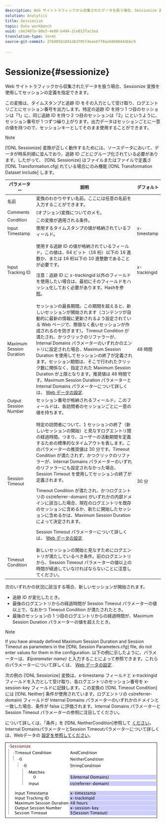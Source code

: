 ```yaml
---
description: Web サイトトラフィックから収集されたデータを扱う場合、Sessionize 変換を使用してセッションの定義を指定できます。
solution: Analytics
title: Sessionize
topic: Data workbench
uuid: c6e2487a-80e5-4e00-b4d4-2ce013fac3ea
translation-type: tm+mt
source-git-commit: 27600561841db3705f4eee6ff0aeb8890444bbc9

---
```



# Sessionize{#sessionize}

Web サイトトラフィックから収集されたデータを扱う場合、Sessionize 変換を使用してセッションの定義を指定できます。

この変換は、タイムスタンプと追跡 ID をその入力として受け取り、ログエントリごとにセッション番号を出力します。特定の追跡 ID を持つ 1 つ目のセッションは「1」に、同じ追跡 ID を持つ 2 つ目のセッションは「2」にというように、セッション番号が 1 つずつ繰り上がります。出力データはセッションごとに一意の値を持つので、セッションキーとしてそのまま使用することができます。

>[!NOTE]
>
>[!DNL Sessionize] 変換が正しく動作するためには、ソースデータにおいて、データが時系列順に並んでおり、追跡 ID ごとにグループ化されている必要があります。したがって、 [!DNL Sessionize] はファイルまたはファイルで定義さ [!DNL Transformation.cfg] れている場合にのみ機能 [!DNL Transformation Dataset Include] します。

<table id="table_34984DF9340149C0A5016F08EABAD158"> 
 <thead> 
  <tr> 
   <th colname="col1" class="entry"> パラメーター </th> 
   <th colname="col2" class="entry"> 説明 </th> 
   <th colname="col3" class="entry"> デフォルト </th> 
  </tr> 
 </thead>
 <tbody> 
  <tr> 
   <td colname="col1"> 名前 </td> 
   <td colname="col2"> 変換のわかりやすい名前。ここには任意の名前を入力することができます。 </td> 
   <td colname="col3"> </td> 
  </tr> 
  <tr> 
   <td colname="col1"> Comments </td> 
   <td colname="col2"> (オプション)変換についてのメモ。 </td> 
   <td colname="col3"> </td> 
  </tr> 
  <tr> 
   <td colname="col1"> Condition </td> 
   <td colname="col2"> この変換が適用される条件。 </td> 
   <td colname="col3"> </td> 
  </tr> 
  <tr> 
   <td colname="col1"> Input Timestamp </td> 
   <td colname="col2"> 使用するタイムスタンプの値が格納されているフィールド。 </td> 
   <td colname="col3"> x-timestamp </td> 
  </tr> 
  <tr> 
   <td colname="col1"> Input Tracking ID </td> 
   <td colname="col2"> <p>使用する追跡 ID の値が格納されているフィールド。この値は、64 ビット（16 桁）以下の 16 進数か、または 16 桁以下の 10 進整数であることが必要です。 </p> <p> <p>注意：追跡 ID に x-trackingid 以外のフィールドを使用したい場合は、最初にそのフィールドをハッシュ化しておく必要があります。Hashを参 <a href="../../../../../home/c-dataset-const-proc/c-data-trans/c-transf-types/c-standard-transf/c-hash.md#concept-9c353923264941c3aea4428fed66d369"> 照</a>。 </p> </p> </td> 
   <td colname="col3"> x-trackingid </td> 
  </tr> 
  <tr> 
   <td colname="col1"> <p>Maximum Session Duration </p> </td> 
   <td colname="col2">セッションの最長期間。この期間を超えると、新しいセッションが開始されます（コンテンツが自動的に最新の情報に更新されるよう設定されている Web ページで、際限なく長いセッションが作成されるのを防ぎます）。<span class="wintitle">Timeout Condition</span> が満たされ、かつクリックのリファラーが、Internal Domains パラメーターのいずれかのエントリに設定された場合、Maximum Session Duration を使用してセッションの終了が定義されます。セッション期間は、そこで行われたクリック数に関係なく、指定された Maximum Session Duration が上限となります。推奨値は 48 時間です。Maximum Session Duration パラメーターと Internal Domains パラメーターについて詳しくは、 <a href="../../../../../home/c-dataset-const-proc/c-config-web-data/c-config-web-data.md#concept-9a306b65483a484bb3f6f3c1d7e77519"> Web データの設定</a>. </td> 
   <td colname="col3"> 48 時間 </td> 
  </tr> 
  <tr> 
   <td colname="col1"> Output Session Number </td> 
   <td colname="col2"> セッション番号が格納されるフィールド。このフィールドは、各訪問者のセッションごとに一意の値を持ちます。 </td> 
   <td colname="col3"> </td> 
  </tr> 
  <tr> 
   <td colname="col1"> Session Timeout </td> 
   <td colname="col2"> <p>特定の訪問者について、1 セッションの終了（新しいセッションの開始）と見なすログエントリ間の経過時間。つまり、ユーザーの活動期間を定義するための標準的なタイムアウトを表します。このパラメーターの推奨値は 30 分です。Timeout Condition が満たされず、かつクリックのリファラーが、Internal Domains パラメーターのいずれのリファラーにも設定されなかった場合、Session Timeout を使用してセッションの終了が定義されます。 </p> <p> Timeout Condition が満たされ、かつログエントリの cs(referrer-domain) がいずれかの内部ドメインに該当した場合、現在のログエントリを既存のセッションに含めるか、新たに開始したセッションに含めるかは、Maximum Session Duration によって決定されます。 </p> <p> Session Timeout パラメーターについて詳しくは、 <a href="../../../../../home/c-dataset-const-proc/c-config-web-data/c-config-web-data.md#concept-9a306b65483a484bb3f6f3c1d7e77519"> Web データの設定</a>. </p> </td> 
   <td colname="col3"> 30 分 </td> 
  </tr> 
  <tr> 
   <td colname="col1"> Timeout Condition </td> 
   <td colname="col2"> 新しいセッションの開始と見なすためにログエントリが満たしているべき条件。前のログエントリから、Session Timeout パラメーターの値以上の時間が経過していなければならないことに注意してください。 </td> 
   <td colname="col3"> </td> 
  </tr> 
 </tbody> 
</table>

次のいずれかの状況に該当する場合、新しいセッションが開始されます。

* 追跡 ID が変化したとき。
* 最後のログエントリからの経過時間が Session Timeout パラメーターの値以上で、なおかつ Timeout Condition が満たされたとき。
* 最後のセッションの 1 つ目のログエントリからの経過時間が、Maximum Session Duration パラメーターの値を超えたとき。

>[!NOTE]
>
>If you have already defined Maximum Session Duration and Session Timeout as parameters in the [!DNL Session Parameters.cfg] file, do not enter values for them in the configuration. 以下の例に示したように、パラメーターは、*$(parameter name)* と入力することによって参照できます。これらのパラメーターについて詳しくは、 [Web データの設定](../../../../../home/c-dataset-const-proc/c-config-web-data/c-config-web-data.md#concept-9a306b65483a484bb3f6f3c1d7e77519).

次の例の [!DNL Sessionize] 変換は、x-timestamp フィールドと x-trackingid フィールドを入力として受け取り、各ログエントリのセッション番号を x-session-key フィールドに記録します。この変換の [!DNL Timeout Condition] には [!DNL Neither] 条件が使用されています。ログエントリの cs(referrer-domain) フィールドが Internal Domains パラメーターのいずれかのドメインと一致した場合、条件が false に評価されます。Internal Domains パラメーターと Session Timeout パラメーターの参照に注目してください。

について詳しくは、「条件」を [!DNL NeitherCondition]参照して [ください](../../../../../home/c-dataset-const-proc/c-conditions/c-abt-cond.md)。 Internal DomainsパラメーターとSession Timeoutパラメーターについて詳しくは、Webデータの [設定を参照してください](../../../../../home/c-dataset-const-proc/c-config-web-data/c-config-web-data.md#concept-9a306b65483a484bb3f6f3c1d7e77519)。

![](assets/cfg_TransformationType_Sessionize.png)

